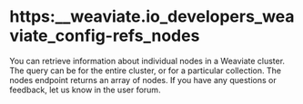 # https:\_\_weaviate.io_developers_weaviate_config-refs_nodes

You can retrieve information about individual nodes in a Weaviate cluster. The query can be for the entire cluster, or for a particular collection. The nodes endpoint returns an array of nodes. If you have any questions or feedback, let us know in the user forum.
